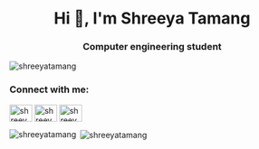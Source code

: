 <h1 align="center">Hi 👋, I'm Shreeya Tamang</h1>
<h3 align="center">Computer engineering student</h3>
<p align="left"> <img src="https://komarev.com/ghpvc/?username=shreeyatamang&label=Profile%20views&color=0e75b6&style=flat" alt="shreeyatamang" /> </p>

<h3 align="left">Connect with me:</h3>
<p align="left">
<a href="https://linkedin.com/in/shreeyatamang" target="blank"><img align="center" src="https://raw.githubusercontent.com/rahuldkjain/github-profile-readme-generator/master/src/images/icons/Social/linked-in-alt.svg" alt="shreeyatamang" height="30" width="40" /></a>
<a href="https://fb.com/shreeyatamang" target="blank"><img align="center" src="https://raw.githubusercontent.com/rahuldkjain/github-profile-readme-generator/master/src/images/icons/Social/facebook.svg" alt="shreeyatamang" height="30" width="40" /></a>
<a href="https://instagram.com/shreeyatamang.3323" target="blank"><img align="center" src="https://raw.githubusercontent.com/rahuldkjain/github-profile-readme-generator/master/src/images/icons/Social/instagram.svg" alt="shreeyatamang.3323" height="30" width="40" /></a>
</p>

<p><img align="left" src="https://github-readme-stats.vercel.app/api/top-langs?username=shreeyatamang&show_icons=true&locale=en&layout=compact" alt="shreeyatamang" /></p>

<p>&nbsp;<img align="center" src="https://github-readme-stats.vercel.app/api?username=shreeyatamang&show_icons=true&locale=en" alt="shreeyatamang" /></p>

<p><img align="center" src="https://github-readme-streak-stats.herokuapp.com/?user=shreeyatam
